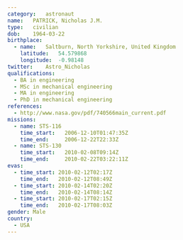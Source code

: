```yaml
---
category:	astronaut
name:	PATRICK, Nicholas J.M.
type:	civilian
dob:	1964-03-22
birthplace:
  - name:	Saltburn, North Yorkshire, United Kingdom
    latitude:	54.579868
    longitude:	-0.98148
twitter:	Astro_Nicholas
qualifications:
  - BA in engineering
  - MSc in mechanical engineering
  - MA in engineering
  - PhD in mechanical engineering
references:
  - http://www.nasa.gov/pdf/740566main_current.pdf
missions:
  - name: STS-116
    time_start:   2006-12-10T01:47:35Z
    time_end:     2006-12-22T22:33Z
  - name: STS-130
    time_start:   2010-02-08T09:14Z
    time_end:     2010-02-22T03:22:11Z
evas:
  - time_start: 2010-02-12T02:17Z
    time_end:   2010-02-12T08:49Z
  - time_start: 2010-02-14T02:20Z
    time_end:   2010-02-14T08:14Z
  - time_start: 2010-02-17T02:15Z
    time_end:   2010-02-17T08:03Z
gender:	Male
country:
  - USA
---
```

